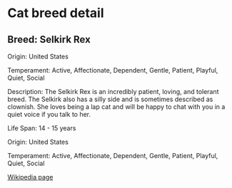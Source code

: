 
<!DOCTYPE html>
<html>
   <head>
        <title>Cat Detail</title>
        <link rel="stylesheet" href="/css/styles.css">
        <link rel="stylesheet" href="/css/cat-detail.css">
   </head>
    <body>
        <h1>Cat breed detail</h1>
        <h2>Breed: Selkirk Rex</h2>
        <p>Origin: United States</p>
        <p>Temperament: Active, Affectionate, Dependent, Gentle, Patient, Playful, Quiet, Social</p>
        <p>Description: The Selkirk Rex is an incredibly patient, loving, and tolerant breed. The Selkirk also has a silly side and is sometimes described as clownish. She loves being a lap cat and will be happy to chat with you in a quiet voice if you talk to her. </p>
        <p>Life Span: 14 - 15 years</p>
        <p>Origin: United States</p>
        <p>Temperament: Active, Affectionate, Dependent, Gentle, Patient, Playful, Quiet, Social</p>
        <p><a href=https://en.wikipedia.org/wiki/Selkirk_Rex>Wikipedia page</a></p>
<!--        <p><a href=undefined>Image</a></p>-->
     </body>
</html>
        